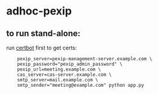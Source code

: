 # adhoc-pexip
## to run stand-alone:
run [certbot](https://certbot.eff.org/) first to get certs:
```
	pexip_server=pexip-management-server.example.com \
	pexip_password="pexip_admin_password" \
	pexip_url=meeting.example.com \
	cas_server=cas-server.example.com \
	smtp_server=mail.example.com \
	smtp_sender="meeting@example.com" python app.py
```
